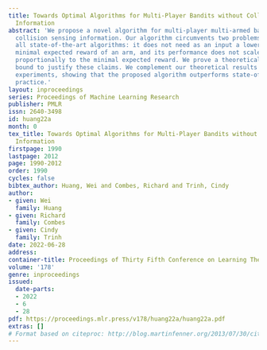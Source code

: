 ```yaml
---
title: Towards Optimal Algorithms for Multi-Player Bandits without Collision Sensing
  Information
abstract: 'We propose a novel algorithm for multi-player multi-armed bandits without
  collision sensing information. Our algorithm circumvents two problems shared by
  all state-of-the-art algorithms: it does not need as an input a lower bound on the
  minimal expected reward of an arm, and its performance does not scale inversely
  proportionally to the minimal expected reward. We prove a theoretical regret upper
  bound to justify these claims. We complement our theoretical results with numerical
  experiments, showing that the proposed algorithm outperforms state-of-the-art in
  practice.'
layout: inproceedings
series: Proceedings of Machine Learning Research
publisher: PMLR
issn: 2640-3498
id: huang22a
month: 0
tex_title: Towards Optimal Algorithms for Multi-Player Bandits without Collision Sensing
  Information
firstpage: 1990
lastpage: 2012
page: 1990-2012
order: 1990
cycles: false
bibtex_author: Huang, Wei and Combes, Richard and Trinh, Cindy
author:
- given: Wei
  family: Huang
- given: Richard
  family: Combes
- given: Cindy
  family: Trinh
date: 2022-06-28
address:
container-title: Proceedings of Thirty Fifth Conference on Learning Theory
volume: '178'
genre: inproceedings
issued:
  date-parts:
  - 2022
  - 6
  - 28
pdf: https://proceedings.mlr.press/v178/huang22a/huang22a.pdf
extras: []
# Format based on citeproc: http://blog.martinfenner.org/2013/07/30/citeproc-yaml-for-bibliographies/
---
```

